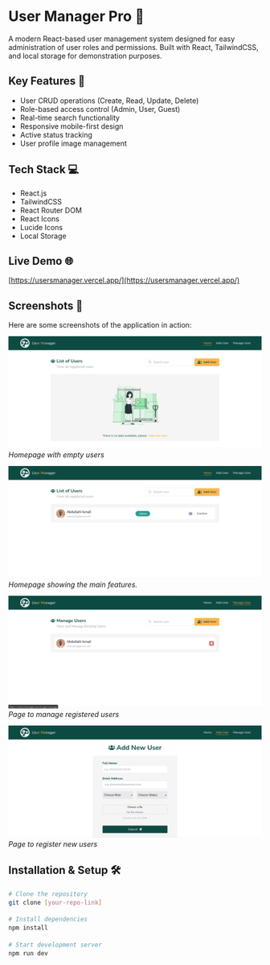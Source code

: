 # User Manager Pro 👥

A modern React-based user management system designed for easy administration of user roles and permissions. Built with React, TailwindCSS, and local storage for demonstration purposes.

## Key Features 🚀

- User CRUD operations (Create, Read, Update, Delete)
- Role-based access control (Admin, User, Guest)
- Real-time search functionality
- Responsive mobile-first design
- Active status tracking
- User profile image management

## Tech Stack 💻

- React.js
- TailwindCSS
- React Router DOM
- React Icons
- Lucide Icons
- Local Storage

## Live Demo 🌐

[https://usersmanager.vercel.app/](https://usersmanager.vercel.app/)

## Screenshots 📸

Here are some screenshots of the application in action:

![Empty Homepage Screenshot](/src/assets/emptyhome.png)
_Homepage with empty users_

![Homepage Screenshot](/src/assets/home.png)
_Homepage showing the main features._

![Manage User Screenshot](/src/assets/manage.png)
_Page to manage registered users_

![Add User Screenshot](/src/assets/adduser.png)
_Page to register new users_

## Installation & Setup 🛠️

```bash
# Clone the repository
git clone [your-repo-link]

# Install dependencies
npm install

# Start development server
npm run dev
```
